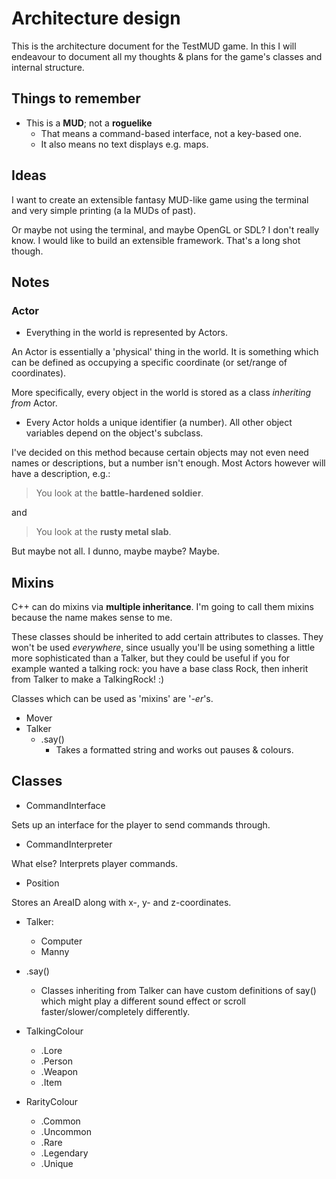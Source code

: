 Architecture design
===================

This is the architecture document for the TestMUD game. In this I will
endeavour to document all my thoughts & plans for the game's classes and
internal structure.


Things to remember
------------------

  * This is a **MUD**; not a **roguelike**
      * That means a command-based interface, not a key-based one.
      * It also means no text displays e.g. maps.


Ideas
-----

I want to create an extensible fantasy MUD-like game using the terminal
and very simple printing (a la MUDs of past).

Or maybe not using the terminal, and maybe OpenGL or SDL? I don't really
know. I would like to build an extensible framework. That's a long shot
though.


Notes
-----

### Actor

  * Everything in the world is represented by Actors.

An Actor is essentially a 'physical' thing in the world. It is something
which can be defined as occupying a specific coordinate (or set/range of
coordinates).

More specifically, every object in the world is stored as a class
*inheriting from* Actor.

  * Every Actor holds a unique identifier (a number). All other
    object variables depend on the object's subclass.

I've decided on this method because certain objects may not even need
names or descriptions, but a number isn't enough.  Most Actors however
will have a description, e.g.:

  > You look at the **battle-hardened soldier**.

and

  > You look at the **rusty metal slab**.

But maybe not all. I dunno, maybe maybe? Maybe.


Mixins
------

C++ can do mixins via **multiple inheritance**. I'm going to call them
mixins because the name makes sense to me.

These classes should be inherited to add certain attributes to classes.
They won't be used *everywhere*, since usually you'll be using something
a little more sophisticated than a Talker, but they could be useful if
you for example wanted a talking rock: you have a base class Rock, then
inherit from Talker to make a TalkingRock! :)

Classes which can be used as 'mixins' are '*-er*'s.

  * Mover
  * Talker
    * .say()
      * Takes a formatted string and works out pauses & colours.


Classes
-------

  * CommandInterface

Sets up an interface for the player to send commands through.

  * CommandInterpreter

What else? Interprets player commands.

  * Position

Stores an AreaID along with x-, y- and z-coordinates.

  * Talker:
      * Computer
      * Manny

  * .say()
    * Classes inheriting from Talker can have custom definitions of
      say() which might play a different sound effect or scroll
      faster/slower/completely differently.

  * TalkingColour
    * .Lore
    * .Person
    * .Weapon
    * .Item

  * RarityColour
    * .Common
    * .Uncommon
    * .Rare
    * .Legendary
    * .Unique
